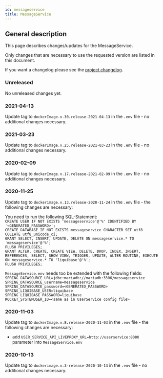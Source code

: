 ```yaml
---
id: messageservice
title: MessageService
---
```


## General description

This page describes changes/updates for the MessageService.

Only changes that are necessary to use the requested version are listed in this document.

If you want a changelog please see the [project changelog](https://github.com/CaritasDeutschland/caritas-onlineBeratung-messageservice/blob/master/CHANGELOG.md).

### Unreleased

No unreleased changes yet.

### 2021-04-13

Update tag to `dockerImage.v.30.release-2021-04-13` in the `.env` file - no additional changes necessary.

### 2021-03-23

Update tag to `dockerImage.v.25.release-2021-03-23` in the `.env` file - no additional changes necessary.

### 2020-02-09

Update tag to `dockerImage.v.17.release-2021-02-09` in the `.env` file - no additional changes necessary.

### 2020-11-25

Update tag to `dockerimage.v.13.release-2020-11-24` in the `.env` file - the following changes are necessary:

You need to run the following SQL-Statement:\
`CREATE USER IF NOT EXISTS 'messageservice'@'%' IDENTIFIED BY '<GENERATED_PASSWORD>';`\
`CREATE DATABASE IF NOT EXISTS messageservice CHARACTER SET utf8 COLLATE utf8_unicode_ci;`\
`GRANT SELECT, INSERT, UPDATE, DELETE ON messageservice.* TO 'messageservice'@'%';`\
`FLUSH PRIVILEGES;`\
`GRANT ALTER, CREATE, CREATE VIEW, DELETE, DROP, INDEX, INSERT, REFERENCES, SELECT, SHOW VIEW, TRIGGER, UPDATE, ALTER ROUTINE, EXECUTE ON messageservice.* TO 'liquibase'@'%';`\
`FLUSH PRIVILEGES;`

`MessageService.env` needs too be extended with the following fields:\
`SPRING_DATASOURCE_URL=jdbc:mariadb://mariadb:3306/messageservice`\
`SPRING_DATASOURCE_username=messageservice`\
`SPRING_DATASOURCE_password=<GENERATED_PASSWORD>`\
`SPRING_LIQUIBASE_USER=liquibase`\
`SPRING_LIQUIBASE_PASSWORD=liquibase`\
`ROCKET_SYSTEMUSER_ID=<same as in UserService config file>`

### 2020-11-03

Update tag to `dockerImage.v.8.release-2020-11-03` in the `.env` file - the following changes are necessary:
 - add `USER_SERVICE_API_LIVEPROXY_URL=http://userservice:8080` parameter into `MessageService.env`

### 2020-10-13

Update tag to `dockerimage.v.3-release-2020-10-13` in the `.env` file - no additional changes necessary.
